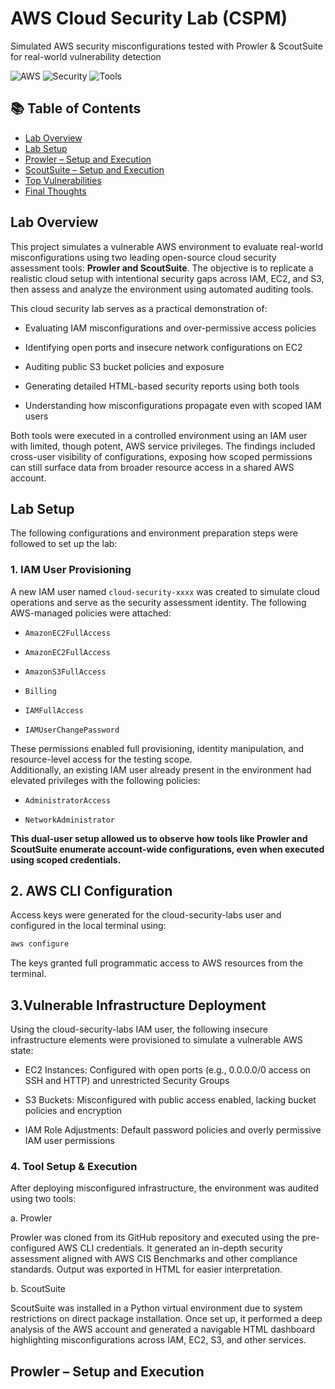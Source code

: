 # AWS Cloud Security Lab (CSPM)
Simulated AWS security misconfigurations tested with Prowler &amp; ScoutSuite for real-world vulnerability detection

![AWS](https://img.shields.io/badge/cloud-AWS-orange)
![Security](https://img.shields.io/badge/focus-Cloud%20Security-red)
![Tools](https://img.shields.io/badge/tools-Prowler%20%7C%20ScoutSuite-green)

## 📚 Table of Contents
- [Lab Overview](#-lab-overview)
- [Lab Setup](#-lab-setup)
- [Prowler – Setup and Execution](#-prowler--setup-and-execution)
- [ScoutSuite – Setup and Execution](#-scoutsuite--setup-and-execution)
- [Top Vulnerabilities](#-top-vulnerabilities)
- [Final Thoughts](#-final-thoughts)


## Lab Overview

This project simulates a vulnerable AWS environment to evaluate real-world misconfigurations using two leading open-source cloud security assessment tools: **Prowler and ScoutSuite**. The objective is to replicate a realistic cloud setup with intentional security gaps across IAM, EC2, and S3, then assess and analyze the environment using automated auditing tools.

This cloud security lab serves as a practical demonstration of:

   - Evaluating IAM misconfigurations and over-permissive access policies

   - Identifying open ports and insecure network configurations on EC2

   - Auditing public S3 bucket policies and exposure

   - Generating detailed HTML-based security reports using both tools

   - Understanding how misconfigurations propagate even with scoped IAM users

Both tools were executed in a controlled environment using an IAM user with limited, though potent, AWS service privileges. The findings included cross-user visibility of configurations, exposing how scoped permissions can still surface data from broader resource access in a shared AWS account.

## Lab Setup

The following configurations and environment preparation steps were followed to set up the lab:

### 1. IAM User Provisioning
A new IAM user named ```cloud-security-xxxx``` was created to simulate cloud operations and serve as the security assessment identity. The following AWS-managed policies were attached:
- ```AmazonEC2FullAccess```

- ```AmazonEC2FullAccess```

- ```AmazonS3FullAccess```

- ```Billing```

- ```IAMFullAccess```

- ```IAMUserChangePassword```

These permissions enabled full provisioning, identity manipulation, and resource-level access for the testing scope. \
Additionally, an existing IAM user already present in the environment had elevated privileges with the following policies:

- ```AdministratorAccess```

- ```NetworkAdministrator```

**This dual-user setup allowed us to observe how tools like Prowler and ScoutSuite enumerate account-wide configurations, even when executed using scoped credentials.**

## 2. AWS CLI Configuration

Access keys were generated for the cloud-security-labs user and configured in the local terminal using:

``` bash
aws configure
```
The keys granted full programmatic access to AWS resources from the terminal.

## 3.Vulnerable Infrastructure Deployment

Using the cloud-security-labs IAM user, the following insecure infrastructure elements were provisioned to simulate a vulnerable AWS state:

- EC2 Instances: Configured with open ports (e.g., 0.0.0.0/0 access on SSH and HTTP) and unrestricted Security Groups

- S3 Buckets: Misconfigured with public access enabled, lacking bucket policies and encryption

- IAM Role Adjustments: Default password policies and overly permissive IAM user permissions

### 4. Tool Setup & Execution

After deploying misconfigured infrastructure, the environment was audited using two tools:

a. Prowler

Prowler was cloned from its GitHub repository and executed using the pre-configured AWS CLI credentials. It generated an in-depth security assessment aligned with AWS CIS Benchmarks and other compliance standards. Output was exported in HTML for easier interpretation.

b. ScoutSuite

ScoutSuite was installed in a Python virtual environment due to system restrictions on direct package installation. Once set up, it performed a deep analysis of the AWS account and generated a navigable HTML dashboard highlighting misconfigurations across IAM, EC2, S3, and other services.

## Prowler – Setup and Execution